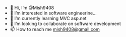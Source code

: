 - 👋 Hi, I’m @Mish9408
- 👀 I’m interested in  software engineerine...
- 🌱 I’m currently learning MVC asp.net
- 💞️ I’m looking to collaborate on software development
- 📫 How to reach me mish9408@gmail.com

<!---
Mish9408/Mish9408 is a ✨ special ✨ repository because its `README.md` (this file) appears on your GitHub profile.
You can click the Preview link to take a look at your changes.
--->
